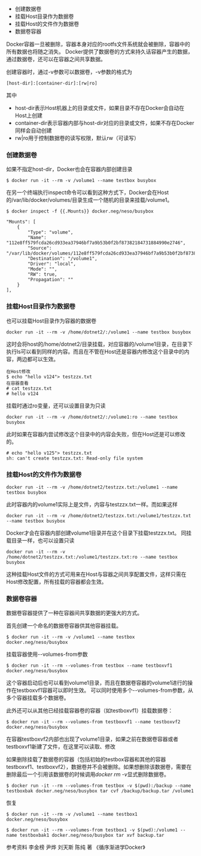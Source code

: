 - 创建数据卷
- 挂载Host目录作为数据卷
- 挂载Host的文件作为数据卷
- 数据卷容器

Docker容器一旦被删除，容器本身对应的rootfs文件系统就会被删除，容器中的所有数据也将随之消失。
Docker提供了数据卷的方式来持久话容器产生的数据，通过数据卷，还可以在容器之间共享数据。

创建容器时，通过-v参数可以数据卷，-v参数的格式为
```
[host-dir]:[container-dir]:[rw|ro]
```
其中
- host-dir表示Host机器上的目录或文件，如果目录不存在Docker会自动在Host上创建
- container-dir表示容器内部与host-dir对应的目录或文件，如果不存在Docker同样会自动创建
- rw|ro用于控制数据卷的读写权限，默认rw（可读写）

### 创建数据卷
如果不指定host-dir，Docker也会在容器内部创建目录
```
$ docker run -it --rm -v /volume1 --name testbox busybox
```
在另一个终端执行inspect命令可以看到这种方式下，Docker会在Host的/var/lib/docker/volumes/目录生成一个随机的目录来挂载/volume1。
```
$ docker inspect -f {{.Mounts}} docker.neg/neso/busybox
```
```
"Mounts": [
	{
		"Type": "volume",
		"Name": "112e8ff579fcda26cd933ea37946bf7a9b53b0f2bf87382184731884990e2746",
		"Source": "/var/lib/docker/volumes/112e8ff579fcda26cd933ea37946bf7a9b53b0f2bf87382184731884990e2746/_data",
		"Destination": "/volume1",
		"Driver": "local",
		"Mode": "",
		"RW": true,
		"Propagation": ""
	}
],
```

### 挂载Host目录作为数据卷
也可以挂载Host目录作为容器的数据卷
```
docker run -it --rm -v /home/dotnet2/:/volume1 --name testbox busybox
```
这时会将host的/home/dotnet2/目录挂载，对应容器的/volume1目录，在目录下执行ls可以看到同样的内容。而且在不管在Host还是容器内修改这个目录中的内容，两边都可以生效。
```
在Host修改
$ echo "hello v124"> testzzx.txt
在容器查看
# cat testzzx.txt
# hello v124
```

挂载时通过ro变量，还可以设置目录为只读
```
docker run -it --rm -v /home/dotnet2/:/volume1:ro --name testbox busybox
```
此时如果在容器内尝试修改这个目录中的内容会失败，但在Host还是可以修改的。
```
# echo "hello v125"> testzzx.txt
sh: can't create testzzx.txt: Read-only file system
```

### 挂载Host的文件作为数据卷
```
docker run -it --rm -v /home/dotnet2/testzzx.txt:/volume1 --name testbox busybox
```
此时容器内的volume1实际上是文件，内容与testzzx.txt一样。而如果这样
```
docker run -it --rm -v /home/dotnet2/testzzx.txt:/volume1/testzzx.txt --name testbox busybox
```
Docker才会在容器内部创建volume1目录并在这个目录下挂载testzzx.txt。
同挂载目录一样，也可以设置只读
```
docker run -it --rm -v /home/dotnet2/testzzx.txt:/volume1/testzzx.txt:ro --name testbox busybox
```

这种挂载Host文件的方式可用来在Host与容器之间共享配置文件，这样只需在Host修改配置，所有挂载的容器都会生效。

### 数据卷容器
数据卷容器提供了一种在容器间共享数据的更强大的方式。

首先创建一个命名的数据卷容器供其他容器挂载。
```
$ docker run -it --rm -v /volume1 --name testbox docker.neg/neso/busybox
```

挂载容器使用--volumes-from参数
```
$ docker run -it --rm --volumes-from testbox --name testboxvf1 docker.neg/neso/busybox
```
这个容器启动后也可以看到volume1目录，而且在数据卷容器的volume1进行的操作在testboxvf1容器可以即时生效。
可以同时使用多个--volumes-from参数，从多个容器挂载多个数据卷。

此外还可以从其他已经挂载容器卷的容器（如testboxvf1）挂载数据卷：
```
$ docker run -it --rm --volumes-from testboxvf1 --name testboxvf2 docker.neg/neso/busybox
```
在容器testboxvf2内部也出现了volume1目录，如果之前在数据卷容器或者testboxvf1新建了文件，在这里可以读取、修改

如果删除挂载了数据卷的容器（包括初始的testbox容器和其他的容器testboxvf1、testboxvf2），数据卷并不会被删除。如果想删除该数据卷，需要在删除最后一个引用该数据卷的时候调用*docker rm -v*显式删除数据卷。

```
$ docker run -it --rm --volumes-from testbox -v $(pwd):/backup --name testboxbak docker.neg/neso/busybox tar cvf /backup/backup.tar /volume1
```

恢复
```
$ docker run -it --rm -v /volume1 --name testbox1 docker.neg/neso/busybox
```
```
$ docker run -it --rm --volumes-from testbox1 -v $(pwd):/volume1 --name testboxbak1 docker.neg/neso/busybox tar xvf backup.tar
```




参考资料
李金榜 尹烨 刘天斯 陈纯 著 《循序渐进学Docker》









